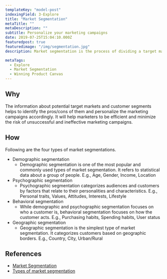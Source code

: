 ```yaml
---
templateKey: "model-post"
indexingField: 3-Explore
title: "Market Segmentation"
metaTitle: ""
metaDescription: ""
subtitle: Personalize your marketing campaigns
date: 2019-07-25T15:04:10.000Z
featuredpost: true
featuredimage: "/img/segmentation.jpg"
description: Market segmentation is the process of dividing a target market into smaller, more defined categories. It segments customers and audiences into groups that share similar characteristics, such as demographics, interests, needs, or location.

metaTags:
  - Explore
  - Market Segmentation
  - Winning Product Canvas
---
```



## Why
The information about potential target markets and customer segments helps to identify the pros/cons of them and personalize the marketing campaigns accordingly. It will help marketers to be efficient and minimize the risk of unsuccessful and ineffective marketing campaigns. 

## How
Following are the four types of market segmentations.
- Demographic segmentation
  - Demographic segmentation is one of the most popular and commonly used types of market segmentation. It refers to statistical data about a group of people. E.g., Age, Gender, Income, Location
- Psychographic segmentation
  - Psychographic segmentation categorizes audiences and customers by factors that relate to their personalities and characteristics. E.g., Personal traits, Values, Attitudes, Interests, Lifestyle
- Behavioral segmentation
  - While demographic and psychographic segmentation focuses on who a customer is, behavioral segmentation focuses on how the customer acts. E.g., Purchasing habits, Spending habits, User status
- Geographic segmentation
  - Geographic segmentation is the simplest type of market segmentation. It categorizes customers based on geographic borders. E.g., Country, City, Urban/Rural


## References

- [Market Segmentation](https://trackmaven.com/marketing-dictionary/market-segmentation/)
- [Types of market segmentation](https://blog.alexa.com/types-of-market-segmentation/)